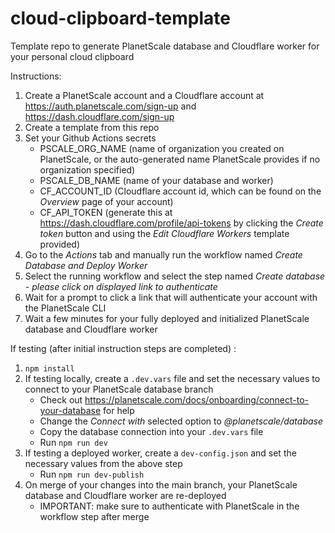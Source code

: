 # cloud-clipboard-template
Template repo to generate PlanetScale database and Cloudflare worker for your personal cloud clipboard

Instructions:

1. Create a PlanetScale account and a Cloudflare account at https://auth.planetscale.com/sign-up and https://dash.cloudflare.com/sign-up
2. Create a template from this repo
3. Set your Github Actions secrets
    - PSCALE_ORG_NAME (name of organization you created on PlanetScale, or the auto-generated name PlanetScale provides if no organization specified)
    - PSCALE_DB_NAME (name of your database and worker)
    - CF_ACCOUNT_ID (Cloudflare account id, which can be found on the <i>Overview</i> page of your account)
    - CF_API_TOKEN (generate this at https://dash.cloudflare.com/profile/api-tokens by clicking the <i>Create token</i> button and using the <i>Edit Cloudflare Workers</i> template provided)
4. Go to the <i>Actions</i> tab and manually run the workflow named <i>Create Database and Deploy Worker</i>
5. Select the running workflow and select the step named <i>Create database - please click on displayed link to authenticate</i>
6. Wait for a prompt to click a link that will authenticate your account with the PlanetScale CLI
7. Wait a few minutes for your fully deployed and initialized PlanetScale database and Cloudflare worker

If testing (after initial instruction steps are completed) :

1. <code>npm install</code>
2. If testing locally, create a <code>.dev.vars</code> file and set the necessary values to connect to your PlanetScale database branch
    - Check out https://planetscale.com/docs/onboarding/connect-to-your-database for help
    - Change the <i>Connect with</i> selected option to <i>@planetscale/database</i>
    - Copy the database connection into your <code>.dev.vars</code> file
    - Run <code>npm run dev</code>
3. If testing a deployed worker, create a <code>dev-config.json</code> and set the necessary values from the above step
    - Run <code>npm run dev-publish</code>
4. On merge of your changes into the main branch, your PlanetScale database and Cloudflare worker are re-deployed
    - IMPORTANT: make sure to authenticate with PlanetScale in the workflow step after merge

